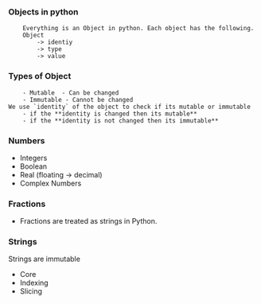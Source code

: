 ### Objects in python

        Everything is an Object in python. Each object has the following.
        Object
            -> identiy
            -> type
            -> value

### Types of Object

        - Mutable  - Can be changed
        - Immutable - Cannot be changed
    We use `identity` of the object to check if its mutable or immutable
        - if the **identity is changed then its mutable**
        - if the **identity is not changed then its immutable**

### Numbers

- Integers
- Boolean
- Real (floating -> decimal)
- Complex Numbers

### Fractions

- Fractions are treated as strings in Python.

### Strings
Strings are immutable
- Core
- Indexing
- Slicing
